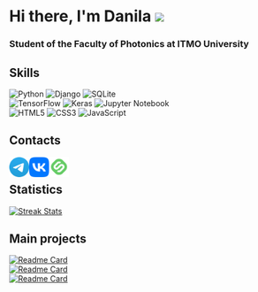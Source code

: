 # Hi there, I'm Danila <img src="https://github.com/blackcater/blackcater/raw/main/images/Hi.gif" height="32"/></h1>
### Student of the Faculty of Photonics at ITMO University<br />

## Skills
![Python](https://img.shields.io/badge/python-3670A0?style=for-the-badge&logo=python&logoColor=ffdd54)
![Django](https://img.shields.io/badge/django-%23092E20.svg?style=for-the-badge&logo=django&logoColor=white)
![SQLite](https://img.shields.io/badge/sqlite-%2307405e.svg?style=for-the-badge&logo=sqlite&logoColor=white)<br />
![TensorFlow](https://img.shields.io/badge/TensorFlow-%23FF6F00.svg?style=for-the-badge&logo=TensorFlow&logoColor=white)
![Keras](https://img.shields.io/badge/Keras-%23D00000.svg?style=for-the-badge&logo=Keras&logoColor=white)
![Jupyter Notebook](https://img.shields.io/badge/jupyter-%23FA0F00.svg?style=for-the-badge&logo=jupyter&logoColor=white)<br />
![HTML5](https://img.shields.io/badge/html5-%23E34F26.svg?style=for-the-badge&logo=html5&logoColor=white)
![CSS3](https://img.shields.io/badge/css3-%231572B6.svg?style=for-the-badge&logo=css3&logoColor=white)
![JavaScript](https://img.shields.io/badge/javascript-%23323330.svg?style=for-the-badge&logo=javascript&logoColor=%23F7DF1E)<br/>

## Contacts
<p align="left">
  <a href="https://t.me/vvvdanilsss" target="_blank" rel="noreferrer">
    <img align="left" alt="Telegram" width="36px" src="Telegram-Logo.png"/>
  </a>
  <a href="https://vk.com/vvvdanilsss" target="_blank" rel="noreferrer">
    <img align="left" alt="VK" width="36px" src="VK-Logo.png"/>
  </a>
    </a>
  <a href="https://stepik.org/users/315530247/profile" target="_blank" rel="noreferrer">
    <img align="left" alt="Stepik" width="36px" src="Stepik-Logo.png"/>
  </a>
</p><br />

## Statistics
[![Streak Stats](https://github-readme-streak-stats.herokuapp.com/?user=vvvdanilsss&theme=onedark&hide_border=false)](https://git.io/streak-stats)<br />

## Main projects
[![Readme Card](https://github-readme-stats.vercel.app/api/pin/?username=vvvdanilsss&repo=Deep-learning&theme=dark)](https://github.com/vvvdanilsss/Deep-learning)<br />
[![Readme Card](https://github-readme-stats.vercel.app/api/pin/?username=vvvdanilsss&repo=Machine-learning&theme=dark)](https://github.com/vvvdanilsss/Machine-learning)<br />
[![Readme Card](https://github-readme-stats.vercel.app/api/pin/?username=vvvdanilsss&repo=Project-DrawHomeAI&theme=dark)](https://github.com/vvvdanilsss/Project-DrawHomeAI)<br />
